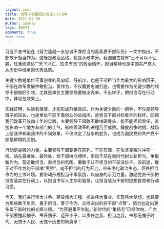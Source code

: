 ```yaml
---
layout: post
title: 领导干部要把担当化于行动中
date: 2021-04-30
Author: qpwhly 
tags: [网评]
comments: true
toc: true
---
```


习近平总书记在《努力造就一支忠诚干净担当的高素质干部队伍》一文中指出，干部敢于担当作为，这既是政治品格，也是从政本分。我国自古就有“士不可以不弘毅，任重而道远”“天下兴亡，匹夫有责”的政治情怀，担当精神也是中国共产党人从历史中继承的优秀品质。

关键少数是单位干事创业的风向标、导航仪，也是干部担当作为最大的影响因子。干部在改革发展中敢担当，善作为，不仅需要忠诚打底，也需要作为关键少数的领导干部做好引领，尤其是单位主要领导要做出表率，干出样子，把担当写在行动中，体现在效果上。

实践证明，头狼有激情，才能形成群狼效应。作为关键少数的一把手，不仅是领导班子的班长，也是单位干部干事创业的总指挥，是党员干部对标看齐的标杆。回顾我们改革开放四十年的实践，主要领导干部敢不敢啃硬骨头、能不能担起责任，直接影响一个地方和部门的士气，影响着改革的进程乃至成败。解放战争时期，战场上给我冲和跟我冲的不同效果，不仅决定了战争的胜负，也成为国民党和共产党干部最鲜明的区别。

行动是最强的力量。主要领导干部要走在前列、干在前面，在攻坚克难时冲在一线、站在最难处、最险处，给干部树立榜样，带动干部在新时代树立新担当，争取新作为，营造敢担当、重担当的氛围。要敢于让不担当的干部没位子、没前途，敢于对不作为的干部唱“黑脸”，向不担当的行为开刀，带头净化政治生态，涵养担当作为的工作环境。要带动形成担当干事氛围，以自身的示范力量，激励党员干部把担当落实在行动上，以担当书写人生华彩篇章，让担当成为干部的思想自觉和行动习惯。

今天，我们进行伟大斗争、建设伟大工程、推进伟大事业、实现伟大梦想，尤其要为那些敢于负责、勇于担当、善于作为、实绩突出的好干部“点赞”，努力创造出更多属于新时代的光辉业绩。 “为官避事平生耻。”新时代的“集结号”已经吹响，广大干部要撸起袖子、甩开膀子、迈开步子，以责任之我、担当之我，书写无愧于时代、无愧于人民、无愧于历史的新篇章！
